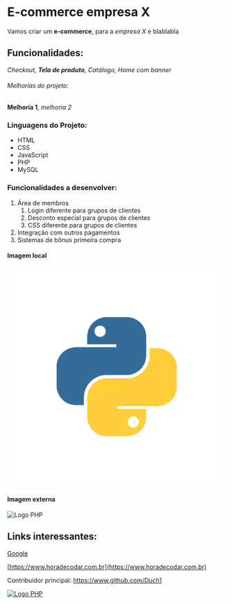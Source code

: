 # E-commerce empresa X

Vamos criar um **e-commerce**, para a *empresa X* e blablabla

## Funcionalidades:

_Checkout, **Tela de produto**, Catálogo, Home com banner_

###### Melhorias do projeto:

__Melhoria 1__, _melhoria 2_

### Linguagens do Projeto:

* HTML
* CSS
* JavaScript
* PHP
* MySQL

### Funcionalidades a desenvolver:

1. Área de membros
    1. Login diferente para grupos de clientes
    2. Desconto especial para grupos de clientes
    3. CSS diferente para grupos de clientes
2. Integração com outros pagamentos
3. Sistemas de bônus primeira compra

#### Imagem local

![Logo do Python](img/python-programming-language.png)

#### Imagem externa

![Logo PHP](https://upload.wikipedia.org/wikipedia/commons/2/27/PHP-logo.svg)

## Links interessantes:

[Google](https://www.google.com)

[https://www.horadecodar.com.br](https://www.horadecodar.com.br)

Contribuidor principal: https://www.github.com/Duch1

[![Logo PHP](https://upload.wikipedia.org/wikipedia/commons/2/27/PHP-logo.svg)](https://www.github.com/Duch1)